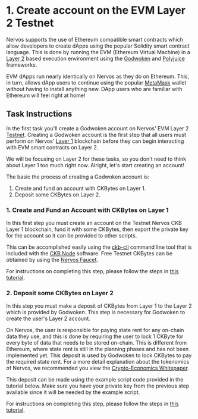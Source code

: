 # 1. Create account on the EVM Layer 2 Testnet

Nervos supports the use of Ethereum compatible smart contracts which allow developers to create dApps using the popular Solidity smart contract language. This is done by running the EVM (Ethereum Virtual Machine) in a [Layer 2](../concept-explainers/structure.md#layer-1--layer-2) based execution environment using the [Godwoken](../concept-explainers/frameworks.md#godwoken) and [Polyjuice](../concept-explainers/frameworks.md#polyjuice) frameworks.

EVM dApps run nearly identically on Nervos as they do on Ethereum. This, in turn, allows dApp users to continue using the popular [MetaMask](../concept-explainers/wallets.md#metamask) wallet without having to install anything new. DApp users who are familiar with Ethereum will feel right at home!

## Task Instructions

In the first task you'll create a Godwoken account on Nervos' EVM Layer 2 [Testnet](../concept-explainers/structure.md#mainnet-testnet-devnet). Creating a Godwoken account is the first step that all users must perform on Nervos' [Layer 1](../concept-explainers/structure.md#layer-1--layer-2) blockchain before they can begin interacting with EVM smart contracts on Layer 2.

We will be focusing on Layer 2 for these tasks, so you don't need to think about Layer 1 too much right now. Alright, let's start creating an account!

The basic the process of creating a Godwoken account is:

1. Create and fund an account with CKBytes on Layer 1.
2. Deposit some CKBytes on Layer 2.

### 1. Create and Fund an Account with CKBytes on Layer 1

In this first step you must create an account on the Testnet Nervos CKB Layer 1 blockchain, fund it with some CKBytes, then export the private key for the account so it can be provided to other scripts.

This can be accomplished easily using the [ckb-cli](../concept-explainers/tooling.md#ckb-cli) command line tool that is included with the [CKB Node](../concept-explainers/tooling.md#ckb-node) software. Free Testnet CKBytes can be obtained by using the [Nervos Faucet](../concept-explainers/infrastructure.md#nervos-faucet).

For instructions on completing this step, please follow the steps in [this tutorial](../component-tutorials/1.setup.account.in.ckb.cli.md).

### 2. Deposit some CKBytes on Layer 2

In this step you must make a deposit of CKBytes from Layer 1 to the Layer 2 which is provided by Godwoken. This step is necessary for Godwoken to create the user's Layer 2 account.

On Nervos, the user is responsible for paying state rent for any on-chain data they use, and this is done by requiring the user to lock 1 CKByte for every byte of data that needs to be stored on-chain. This is different from Ethereum, where state rent is still in the planning phases and has not been implemented yet. This deposit is used by Godwoken to lock CKBytes to pay the required state rent. For a more detail explanation about the tokenomics of Nervos, we recommended you view the [Crypto-Economics Whitepaper](https://github.com/nervosnetwork/rfcs/blob/master/rfcs/0015-ckb-cryptoeconomics/0015-ckb-cryptoeconomics.md).

This deposit can be made using the example script code provided in the tutorial below. Make sure you have your private key from the previous step available since it will be needed by the example script.

For instructions on completing this step, please follow the steps in [this tutorial](../component-tutorials/4.layer2.deposit.md).
